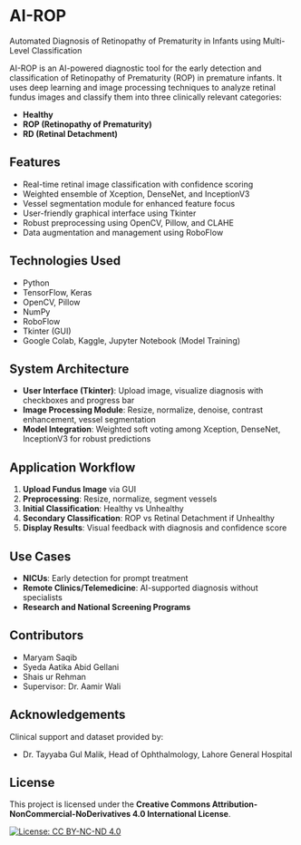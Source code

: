 # AI-ROP
Automated Diagnosis of Retinopathy of Prematurity in Infants using Multi-Level Classification

AI-ROP is an AI-powered diagnostic tool for the early detection and classification of Retinopathy of Prematurity (ROP) in premature infants. It uses deep learning and image processing techniques to analyze retinal fundus images and classify them into three clinically relevant categories:
- **Healthy**
- **ROP (Retinopathy of Prematurity)**
- **RD (Retinal Detachment)**

## Features

- Real-time retinal image classification with confidence scoring
- Weighted ensemble of Xception, DenseNet, and InceptionV3
- Vessel segmentation module for enhanced feature focus
- User-friendly graphical interface using Tkinter
- Robust preprocessing using OpenCV, Pillow, and CLAHE
- Data augmentation and management using RoboFlow

## Technologies Used

- Python
- TensorFlow, Keras
- OpenCV, Pillow
- NumPy
- RoboFlow
- Tkinter (GUI)
- Google Colab, Kaggle, Jupyter Notebook (Model Training)

## System Architecture

- **User Interface (Tkinter)**: Upload image, visualize diagnosis with checkboxes and progress bar
- **Image Processing Module**: Resize, normalize, denoise, contrast enhancement, vessel segmentation
- **Model Integration**: Weighted soft voting among Xception, DenseNet, InceptionV3 for robust predictions

## Application Workflow

1. **Upload Fundus Image** via GUI
2. **Preprocessing**: Resize, normalize, segment vessels
3. **Initial Classification**: Healthy vs Unhealthy
4. **Secondary Classification**: ROP vs Retinal Detachment if Unhealthy
5. **Display Results**: Visual feedback with diagnosis and confidence score

## Use Cases

- **NICUs**: Early detection for prompt treatment
- **Remote Clinics/Telemedicine**: AI-supported diagnosis without specialists
- **Research and National Screening Programs**

## Contributors

- Maryam Saqib
- Syeda Aatika Abid Gellani
- Shais ur Rehman
- Supervisor: Dr. Aamir Wali

## Acknowledgements

Clinical support and dataset provided by:
- Dr. Tayyaba Gul Malik, Head of Ophthalmology, Lahore General Hospital

## License

This project is licensed under the **Creative Commons Attribution-NonCommercial-NoDerivatives 4.0 International License**.

[![License: CC BY-NC-ND 4.0](https://licensebuttons.net/l/by-nc-nd/4.0/88x31.png)](https://creativecommons.org/licenses/by-nc-nd/4.0/)
